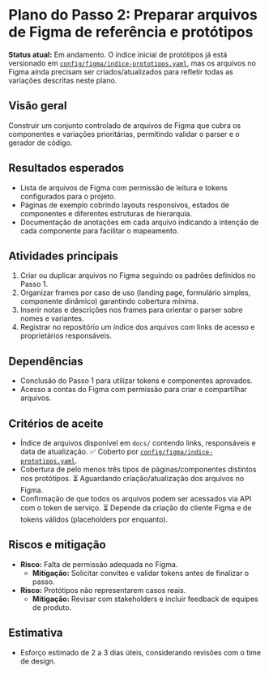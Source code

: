 # Plano do Passo 2: Preparar arquivos de Figma de referência e protótipos

**Status atual:** Em andamento. O índice inicial de protótipos já está versionado em [`config/figma/indice-prototipos.yaml`](../../config/figma/indice-prototipos.yaml), mas os arquivos no Figma ainda precisam ser criados/atualizados para refletir todas as variações descritas neste plano.

## Visão geral
Construir um conjunto controlado de arquivos de Figma que cubra os componentes e variações prioritárias, permitindo validar o parser e o gerador de código.

## Resultados esperados
- Lista de arquivos de Figma com permissão de leitura e tokens configurados para o projeto.
- Páginas de exemplo cobrindo layouts responsivos, estados de componentes e diferentes estruturas de hierarquia.
- Documentação de anotações em cada arquivo indicando a intenção de cada componente para facilitar o mapeamento.

## Atividades principais
1. Criar ou duplicar arquivos no Figma seguindo os padrões definidos no Passo 1.
2. Organizar frames por caso de uso (landing page, formulário simples, componente dinâmico) garantindo cobertura mínima.
3. Inserir notas e descrições nos frames para orientar o parser sobre nomes e variantes.
4. Registrar no repositório um índice dos arquivos com links de acesso e proprietários responsáveis.

## Dependências
- Conclusão do Passo 1 para utilizar tokens e componentes aprovados.
- Acesso a contas do Figma com permissão para criar e compartilhar arquivos.

## Critérios de aceite
- Índice de arquivos disponível em `docs/` contendo links, responsáveis e data de atualização. ✅ Coberto por [`config/figma/indice-prototipos.yaml`](../../config/figma/indice-prototipos.yaml).
- Cobertura de pelo menos três tipos de páginas/componentes distintos nos protótipos. ⏳ Aguardando criação/atualização dos arquivos no Figma.
- Confirmação de que todos os arquivos podem ser acessados via API com o token de serviço. ⏳ Depende da criação do cliente Figma e de tokens válidos (placeholders por enquanto).

## Riscos e mitigação
- **Risco:** Falta de permissão adequada no Figma.
  - **Mitigação:** Solicitar convites e validar tokens antes de finalizar o passo.
- **Risco:** Protótipos não representarem casos reais.
  - **Mitigação:** Revisar com stakeholders e incluir feedback de equipes de produto.

## Estimativa
- Esforço estimado de 2 a 3 dias úteis, considerando revisões com o time de design.

